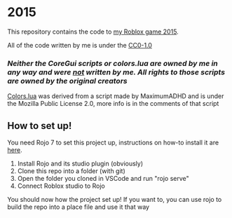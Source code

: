 # 2015

This repository contains the code to [my Roblox game 2015](https://www.roblox.com/games/16082674071/2015). 

All of the code written by me is under the [CC0-1.0](https://creativecommons.org/publicdomain/zero/1.0/)

### ***Neither the CoreGui scripts or colors.lua are owned by me in any way and were <ins>not</ins> written by me. All rights to those scripts are owned by the original creators***

[Colors.lua](https://github.com/unlikethesun/2015/blob/main/src/ServerScriptService/ClassicServer/ClassicClient/Tweaks/Colors.lua) was derived from a script made by MaximumADHD and is under the Mozilla Public License 2.0, more info is in the comments of that script

## How to set up!
You need Rojo 7 to set this project up, instructions on how-to install it are [here](https://rojo.space/docs/v7/getting-started/installation/).

1. Install Rojo and its studio plugin (obviously) 
2. Clone this repo into a folder (with git)
3. Open the folder you cloned in VSCode and run "rojo serve"
4. Connect Roblox studio to Rojo

You should now how the project set up! If you want to, you can use rojo to build the repo into a place file and use it that way